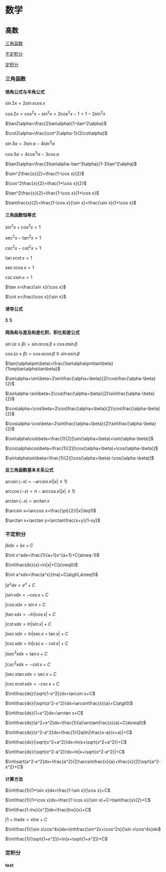 # 数学

## 高数

[三角函数](#三角函数)

[不定积分](#不定积分)

[定积分](#定积分)

### 三角函数

#### 倍角公式与半角公式

$\sin2x=2\sin x\cos x$

$\cos2x=\cos^2x-\sin^2x=2\cos^2x-1=1-2\sin^2x$

$\tan2\alpha=\frac{2\tan\alpha}{1-\tan^2\alpha}$

$\cot2\alpha=\frac{\cot^2\alpha-1}{2\cot\alpha}$

$\sin3\alpha=3\sin\alpha-4\sin^3\alpha$

$\cos3\alpha=4\cos^3\alpha-3\cos\alpha$

$\tan3\alpha=\frac{3\tan\alpha-\tan^3\alpha}{1-3\tan^2\alpha}$

$\sin^2\frac{x}{2}=\frac{1-\cos x}{2}$

$\cos^2\frac{x}{2}=\frac{1+\cos x}{2}$

$\tan^2\frac{x}{2}=\frac{1-\cos x}{1+\cos x}$

$\tan\frac{x}{2}=\frac{1-\cos x}{\sin x}=\frac{\sin x}{1+\cos x}$

#### 三角函数恒等式

$\sin^2x+\cos^2x=1$

$\sec^2x-\tan^2x=1$

$\csc^2x-\cot^2x=1$

$\tan x\cot x=1$

$\sec x\cos x=1$

$\csc x\sin x=1$

$\tan x=\frac{\sin x}{\cos x}$

$\cot x=\frac{\cos x}{\sin x}$

#### 诱导公式

$ $

#### 两角和与差及和差化积、积化和差公式

$\sin(\alpha\pm\beta)=\sin\alpha\cos\beta\pm\cos\alpha\sin\beta$

$\cos(\alpha\pm\beta)=\cos\alpha\cos\beta\mp\sin\alpha\sin\beta$

$\tan(\alpha\pm\beta)=\frac{\tan\alpha\pm\tan\beta}{1\mp\tan\alpha\tan\beta}$

$\sin\alpha+\sin\beta=2\sin\frac{\alpha+\beta}{2}\cos\frac{\alpha-\beta}{2}$

$\sin\alpha-\sin\beta=2\cos\frac{\alpha+\beta}{2}\sin\frac{\alpha-\beta}{2}$

$\cos\alpha+\cos\beta=2\cos\frac{\alpha+\beta}{2}\cos\frac{\alpha-\beta}{2}$

$\cos\alpha-\cos\beta=2\sin\frac{\alpha+\beta}{2}\sin\frac{\alpha-\beta}{2}$

$\sin\alpha\cos\beta=\frac{1}{2}[\sin(\alpha+\beta)+\sin(\alpha-\beta)]$

$\cos\alpha\cos\beta=\frac{1}{2}[\cos(\alpha+\beta)+\cos(\alpha-\beta)]$

$\sin\alpha\sin\beta=\frac{1}{2}[\cos(\alpha+\beta)-\cos(\alpha-\beta)]$

#### 反三角函数基本关系公式

$\arcsin(-x)=-\arcsin x(|x|\leq1)$

$\arccos(-x)=\pi-\arccos x(|x|\leq1)$

$\arctan(-x)=\arctan x$

$\arcsin x+\arccos x=\frac{\pi}{2}(|x|\leq1)$

$\arctan x+\arctan y=\arctan\frac{x+y}{1-xy}$

### 不定积分

$\int kdx=kx+C$

$\int x^adx=\frac{1}{a+1}x^{a+1}+C(a\neq-1)$

$\int\frac{dx}{x}=ln|x|+C(x\neq0)$

$\int a^xdx=\frac{a^x}{lna}+C(a\gt0,a\neq1)$

$\int e^xdx=e^x+C$

$\int\sin xdx=-\cos x+C$

$\int\cos xdx=\sin x+C$

$\int\tan xdx=-ln|\cos x|+C$

$\int\cot xdx=ln|\sin x|+C$

$\int\sec xdx=ln|\sec x+\tan x|+C$

$\int\csc xdx=ln|\csc x-\cot x|+C$

$\int\sec^2xdx=\tan x+C$

$\int\csc^2xdx=-\cot x+C$

$\int\sec x\tan xdx=\sec x+C$

$\int\csc x\cot xdx=-\csc x+C$

$\int\frac{dx}{\sqrt{1-x^2}}dx=\arcsin x+C$

$\int\frac{dx}{\sqrt{a^2-x^2}}dx=\arcsin\frac{x}{a}+C(a\gt0)$

$\int\frac{dx}{1+x^2}dx=\arctan x+C$

$\int\frac{dx}{a^2+x^2}dx=\frac{1}{a}\arctan\frac{x}{a}+C(a\neq0)$

$\int\frac{dx}{x^2-a^2}dx=\frac{1}{2a}ln|\frac{x-a}{x+a}|+C$

$\int\frac{dx}{\sqrt{x^2+a^2}}dx=ln(x+\sqrt{x^2+a^2})+C$

$\int\frac{dx}{\sqrt{x^2-a^2}}dx=ln|x+\sqrt{x^2-a^2}|+C$

$\int\sqrt{a^2-x^2}dx=\frac{a^2}{2}\arcsin\frac{x}{a}+\frac{x}{2}\sqrt{a^2-x^2}+C$

#### 计算方法

$\int\frac{1}{1+\sin x}dx=\frac{1-\sin x}{\cos x}+C$

$\int\frac{1}{1+\cos x}dx=\frac{1-\cos x}{\sin x}+C=\tan\frac{x}{2}+C$

$\int\frac{1-lnx}{x^2}dx=\frac{lnx}{x}+C$

$\int1+lnxdx=xlnx+C$

$\int\frac{1}{\sin x\cos^4x}dx=\int\frac{\sin^2x+\cos^2x}{\sin x\cos^4x}dx$

$\int\frac{1}{\sqrt{1+x^2}}=ln(x+\sqrt{1+x^2})+C$

### 定积分

#### test

